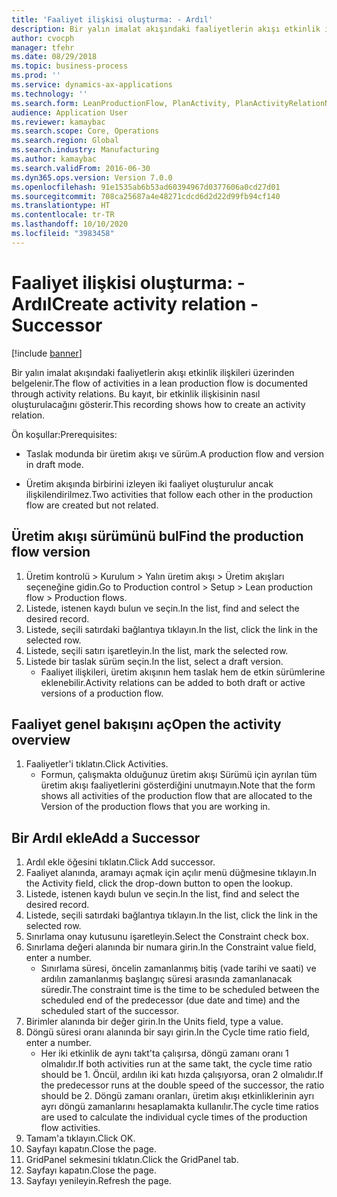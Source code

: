 ```yaml
---
title: 'Faaliyet ilişkisi oluşturma: - Ardıl'
description: Bir yalın imalat akışındaki faaliyetlerin akışı etkinlik ilişkileri üzerinden belgelenir.
author: cvocph
manager: tfehr
ms.date: 08/29/2018
ms.topic: business-process
ms.prod: ''
ms.service: dynamics-ax-applications
ms.technology: ''
ms.search.form: LeanProductionFlow, PlanActivity, PlanActivityRelationNew, PlanActivityLookup, DefaultDashboard
audience: Application User
ms.reviewer: kamaybac
ms.search.scope: Core, Operations
ms.search.region: Global
ms.search.industry: Manufacturing
ms.author: kamaybac
ms.search.validFrom: 2016-06-30
ms.dyn365.ops.version: Version 7.0.0
ms.openlocfilehash: 91e1535ab6b53ad60394967d0377606a0cd27d01
ms.sourcegitcommit: 708ca25687a4e48271cdcd6d2d22d99fb94cf140
ms.translationtype: HT
ms.contentlocale: tr-TR
ms.lasthandoff: 10/10/2020
ms.locfileid: "3983458"
---
```

# <a name="create-activity-relation---successor"></a><span data-ttu-id="97746-103">Faaliyet ilişkisi oluşturma: - Ardıl</span><span class="sxs-lookup"><span data-stu-id="97746-103">Create activity relation - Successor</span></span>

[!include [banner](../../includes/banner.md)]

<span data-ttu-id="97746-104">Bir yalın imalat akışındaki faaliyetlerin akışı etkinlik ilişkileri üzerinden belgelenir.</span><span class="sxs-lookup"><span data-stu-id="97746-104">The flow of activities in a lean production flow is documented through activity relations.</span></span> <span data-ttu-id="97746-105">Bu kayıt, bir etkinlik ilişkisinin nasıl oluşturulacağını gösterir.</span><span class="sxs-lookup"><span data-stu-id="97746-105">This recording shows how to create an activity relation.</span></span>

<span data-ttu-id="97746-106">Ön koşullar:</span><span class="sxs-lookup"><span data-stu-id="97746-106">Prerequisites:</span></span>

- <span data-ttu-id="97746-107">Taslak modunda bir üretim akışı ve sürüm.</span><span class="sxs-lookup"><span data-stu-id="97746-107">A production flow and version in draft mode.</span></span> 

- <span data-ttu-id="97746-108">Üretim akışında birbirini izleyen iki faaliyet oluşturulur ancak ilişkilendirilmez.</span><span class="sxs-lookup"><span data-stu-id="97746-108">Two activities that follow each other in the production flow are created but not related.</span></span>


## <a name="find-the-production-flow-version"></a><span data-ttu-id="97746-109">Üretim akışı sürümünü bul</span><span class="sxs-lookup"><span data-stu-id="97746-109">Find the production flow version</span></span> 
1. <span data-ttu-id="97746-110">Üretim kontrolü > Kurulum > Yalın üretim akışı > Üretim akışları seçeneğine gidin.</span><span class="sxs-lookup"><span data-stu-id="97746-110">Go to Production control > Setup > Lean production flow > Production flows.</span></span>
2. <span data-ttu-id="97746-111">Listede, istenen kaydı bulun ve seçin.</span><span class="sxs-lookup"><span data-stu-id="97746-111">In the list, find and select the desired record.</span></span>
3. <span data-ttu-id="97746-112">Listede, seçili satırdaki bağlantıya tıklayın.</span><span class="sxs-lookup"><span data-stu-id="97746-112">In the list, click the link in the selected row.</span></span>
4. <span data-ttu-id="97746-113">Listede, seçili satırı işaretleyin.</span><span class="sxs-lookup"><span data-stu-id="97746-113">In the list, mark the selected row.</span></span>
5. <span data-ttu-id="97746-114">Listede bir taslak sürüm seçin.</span><span class="sxs-lookup"><span data-stu-id="97746-114">In the list, select a draft version.</span></span>
    * <span data-ttu-id="97746-115">Faaliyet ilişkileri, üretim akışının hem taslak hem de etkin sürümlerine eklenebilir.</span><span class="sxs-lookup"><span data-stu-id="97746-115">Activity relations can be added to both draft or active versions of a production flow.</span></span>  

## <a name="open-the-activity-overview"></a><span data-ttu-id="97746-116">Faaliyet genel bakışını aç</span><span class="sxs-lookup"><span data-stu-id="97746-116">Open the activity overview</span></span>
1. <span data-ttu-id="97746-117">Faaliyetler'i tıklatın.</span><span class="sxs-lookup"><span data-stu-id="97746-117">Click Activities.</span></span>
    * <span data-ttu-id="97746-118">Formun, çalışmakta olduğunuz üretim akışı Sürümü için ayrılan tüm üretim akışı faaliyetlerini gösterdiğini unutmayın.</span><span class="sxs-lookup"><span data-stu-id="97746-118">Note that the form shows all activities of the production flow that are allocated to the Version of the production flows that you are working in.</span></span>  

## <a name="add-a-successor"></a><span data-ttu-id="97746-119">Bir Ardıl ekle</span><span class="sxs-lookup"><span data-stu-id="97746-119">Add a Successor</span></span>
1. <span data-ttu-id="97746-120">Ardıl ekle öğesini tıklatın.</span><span class="sxs-lookup"><span data-stu-id="97746-120">Click Add successor.</span></span>
2. <span data-ttu-id="97746-121">Faaliyet alanında, aramayı açmak için açılır menü düğmesine tıklayın.</span><span class="sxs-lookup"><span data-stu-id="97746-121">In the Activity field, click the drop-down button to open the lookup.</span></span>
3. <span data-ttu-id="97746-122">Listede, istenen kaydı bulun ve seçin.</span><span class="sxs-lookup"><span data-stu-id="97746-122">In the list, find and select the desired record.</span></span>
4. <span data-ttu-id="97746-123">Listede, seçili satırdaki bağlantıya tıklayın.</span><span class="sxs-lookup"><span data-stu-id="97746-123">In the list, click the link in the selected row.</span></span>
5. <span data-ttu-id="97746-124">Sınırlama onay kutusunu işaretleyin.</span><span class="sxs-lookup"><span data-stu-id="97746-124">Select the Constraint check box.</span></span>
6. <span data-ttu-id="97746-125">Sınırlama değeri alanında bir numara girin.</span><span class="sxs-lookup"><span data-stu-id="97746-125">In the Constraint value field, enter a number.</span></span>
    * <span data-ttu-id="97746-126">Sınırlama süresi, öncelin zamanlanmış bitiş (vade tarihi ve saati) ve ardılın zamanlanmış başlangıç süresi arasında zamanlanacak süredir.</span><span class="sxs-lookup"><span data-stu-id="97746-126">The constraint time is the time to be scheduled between the scheduled end of the predecessor (due date and time) and the scheduled start of the successor.</span></span>  
7. <span data-ttu-id="97746-127">Birimler alanında bir değer girin.</span><span class="sxs-lookup"><span data-stu-id="97746-127">In the Units field, type a value.</span></span>
8. <span data-ttu-id="97746-128">Döngü süresi oranı alanında bir sayı girin.</span><span class="sxs-lookup"><span data-stu-id="97746-128">In the Cycle time ratio field, enter a number.</span></span>
    * <span data-ttu-id="97746-129">Her iki etkinlik de aynı takt'ta çalışırsa, döngü zamanı oranı 1 olmalıdır.</span><span class="sxs-lookup"><span data-stu-id="97746-129">If both activities run at the same takt, the cycle time ratio should be 1.</span></span> <span data-ttu-id="97746-130">Öncül, ardılın iki katı hızda çalışıyorsa, oran 2 olmalıdır.</span><span class="sxs-lookup"><span data-stu-id="97746-130">If the predecessor runs at the double speed of the successor, the ratio should be 2.</span></span>   <span data-ttu-id="97746-131">Döngü zamanı oranları, üretim akışı etkinliklerinin ayrı ayrı döngü zamanlarını hesaplamakta kullanılır.</span><span class="sxs-lookup"><span data-stu-id="97746-131">The cycle time ratios are used to calculate the individual cycle times of the production flow activities.</span></span>  
9. <span data-ttu-id="97746-132">Tamam'a tıklayın.</span><span class="sxs-lookup"><span data-stu-id="97746-132">Click OK.</span></span>
10. <span data-ttu-id="97746-133">Sayfayı kapatın.</span><span class="sxs-lookup"><span data-stu-id="97746-133">Close the page.</span></span>
11. <span data-ttu-id="97746-134">GridPanel sekmesini tıklatın.</span><span class="sxs-lookup"><span data-stu-id="97746-134">Click the GridPanel tab.</span></span>
12. <span data-ttu-id="97746-135">Sayfayı kapatın.</span><span class="sxs-lookup"><span data-stu-id="97746-135">Close the page.</span></span>
13. <span data-ttu-id="97746-136">Sayfayı yenileyin.</span><span class="sxs-lookup"><span data-stu-id="97746-136">Refresh the page.</span></span>

